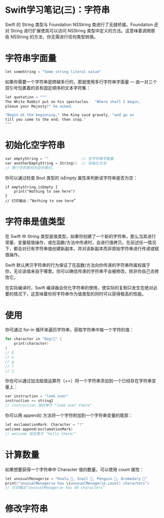 # Swift学习笔记(三)：字符串

Swift 的 String 类型与 Foundation NSString 类进行了无缝桥接。Foundation 还对 String 进行扩展使其可以访问 NSString 类型中定义的方法。这意味着调用那些 NSString 的方法，你无需进行任何类型转换。

# 字符串字面量
```C++
let someString = "Some string literal value"

```

如果你需要一个字符串是跨越多行的，那就使用多行字符串字面量 — 由一对三个双引号包裹着的具有固定顺序的文本字符集：
```C++
let quotation = """
The White Rabbit put on his spectacles.  "Where shall I begin,
please your Majesty?" he asked.

"Begin at the beginning," the King said gravely, "and go on
till you come to the end; then stop."
"""
```

# 初始化空字符串
```C
var emptyString = ""               // 空字符串字面量
var anotherEmptyString = String()  // 初始化方法
// 两个字符串均为空并等价。
```

你可以通过检查 Bool 类型的 isEmpty 属性来判断该字符串是否为空：
```
if emptyString.isEmpty {
    print("Nothing to see here")
}
// 打印输出：“Nothing to see here”
```

# 字符串是值类型
在 Swift 中 String 类型是值类型。如果你创建了一个新的字符串，那么当其进行常量、变量赋值操作，或在函数/方法中传递时，会进行值拷贝。在前述任一情况下，都会对已有字符串值创建新副本，并对该新副本而非原始字符串进行传递或赋值操作。

Swift 默认拷贝字符串的行为保证了在函数/方法向你传递的字符串所属权属于你，无论该值来自于哪里。你可以确信传递的字符串不会被修改，除非你自己去修改它。

在实际编译时，Swift 编译器会优化字符串的使用，使实际的复制只发生在绝对必要的情况下，这意味着你将字符串作为值类型的同时可以获得极高的性能。

# 使用
你可通过 for-in 循环来遍历字符串，获取字符串中每一个字符的值：
```C++
for character in "Dog!🐶" {
    print(character)
}
// D
// o
// g
// !
// 🐶
```

你也可以通过加法赋值运算符（+=）将一个字符串添加到一个已经存在字符串变量上：
```C++
var instruction = "look over"
instruction += string2
// instruction 现在等于 "look over there"
```
你可以用 append() 方法将一个字符附加到一个字符串变量的尾部：
```C++
let exclamationMark: Character = "!"
welcome.append(exclamationMark)
// welcome 现在等于 "hello there!"
```

# 计算数量
如果想要获得一个字符串中 Character 值的数量，可以使用 count 属性：
```C++
let unusualMenagerie = "Koala 🐨, Snail 🐌, Penguin 🐧, Dromedary 🐪"
print("unusualMenagerie has \(unusualMenagerie.count) characters")
// 打印输出“unusualMenagerie has 40 characters”
```

# 修改字符串